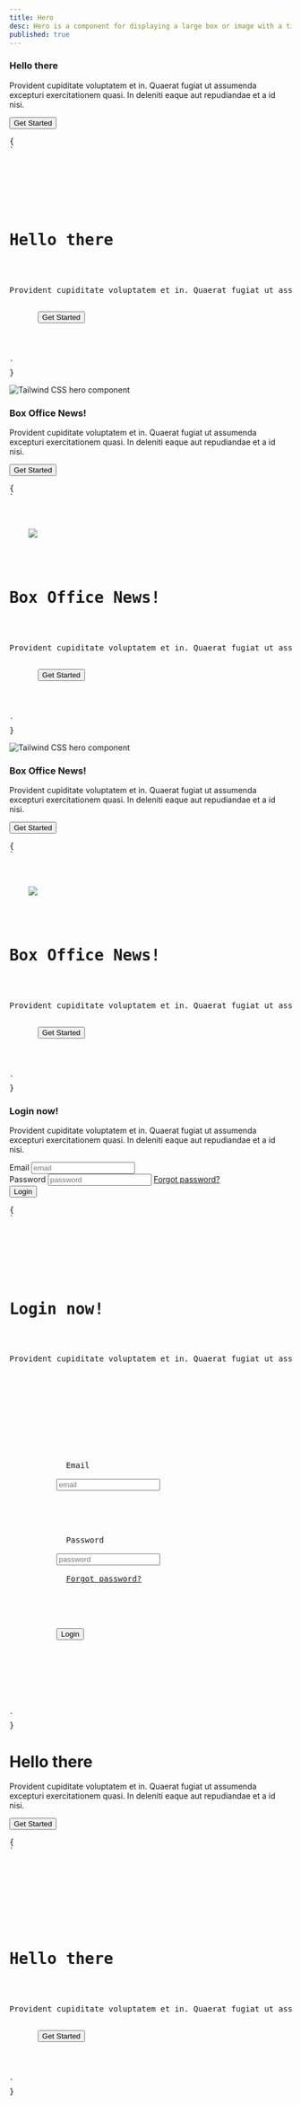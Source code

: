 ```yaml
---
title: Hero
desc: Hero is a component for displaying a large box or image with a title and description.
published: true
---
```


<script>
  import Component from "@components/Component.svelte"
  import ClassTable from "@components/ClassTable.svelte"
  import { prefix } from '$lib/stores';
  import { replace } from '$lib/actions';
</script>

<ClassTable
data="{[
  { type:'component', class: 'hero', desc: 'Container element' },
  { type:'component', class: 'hero-content', desc: 'Container for content' },
  { type:'component', class: 'hero-overlay', desc: 'Overlay that covers the background image' },
]}"
/>

<Component title="Centered hero">
<div class="hero min-h-[30rem] rounded bg-base-200">
  <div class="text-center hero-content">
    <div class="max-w-md">
      <h3 class="text-5xl font-bold">Hello there</h3>
      <p class="py-6">Provident cupiditate voluptatem et in. Quaerat fugiat ut assumenda excepturi exercitationem quasi. In deleniti eaque aut repudiandae et a id nisi.</p>
      <button class="btn btn-primary">Get Started</button>
    </div>
  </div>
</div>
<pre slot="html" use:replace={{ to: $prefix }}>{
`<div class="$$hero min-h-screen bg-base-200">
  <div class="$$hero-content text-center">
    <div class="max-w-md">
      <h1 class="text-5xl font-bold">Hello there</h1>
      <p class="py-6">Provident cupiditate voluptatem et in. Quaerat fugiat ut assumenda excepturi exercitationem quasi. In deleniti eaque aut repudiandae et a id nisi.</p>
      <button class="$$btn $$btn-primary">Get Started</button>
    </div>
  </div>
</div>`
}</pre>
</Component>

<Component title="Hero with figure">
<div class="hero min-h-[30rem] rounded bg-base-200">
  <div class="flex-col hero-content lg:flex-row">
    <img src="/images/stock/photo-1635805737707-575885ab0820.jpg" class="max-w-sm rounded-lg shadow-2xl" alt="Tailwind CSS hero component" />
    <div>
      <h3 class="text-5xl font-bold">Box Office News!</h3>
      <p class="py-6">Provident cupiditate voluptatem et in. Quaerat fugiat ut assumenda excepturi exercitationem quasi. In deleniti eaque aut repudiandae et a id nisi.</p>
      <button class="btn btn-primary">Get Started</button>
    </div>
  </div>
</div>
<pre slot="html" use:replace={{ to: $prefix }}>{
`<div class="$$hero min-h-screen bg-base-200">
  <div class="$$hero-content flex-col lg:flex-row">
    <img src="/images/stock/photo-1635805737707-575885ab0820.jpg" class="max-w-sm rounded-lg shadow-2xl" />
    <div>
      <h1 class="text-5xl font-bold">Box Office News!</h1>
      <p class="py-6">Provident cupiditate voluptatem et in. Quaerat fugiat ut assumenda excepturi exercitationem quasi. In deleniti eaque aut repudiandae et a id nisi.</p>
      <button class="$$btn $$btn-primary">Get Started</button>
    </div>
  </div>
</div>`
}</pre>
</Component>

<Component title="Hero with figure but reverse order">
<div class="hero min-h-[30rem] rounded bg-base-200">
  <div class="flex-col hero-content lg:flex-row-reverse">
    <img src="/images/stock/photo-1635805737707-575885ab0820.jpg" class="max-w-sm rounded-lg shadow-2xl" alt="Tailwind CSS hero component" />
    <div>
      <h3 class="text-5xl font-bold">Box Office News!</h3>
      <p class="py-6">Provident cupiditate voluptatem et in. Quaerat fugiat ut assumenda excepturi exercitationem quasi. In deleniti eaque aut repudiandae et a id nisi.</p>
      <button class="btn btn-primary">Get Started</button>
    </div>
  </div>
</div>
<pre slot="html" use:replace={{ to: $prefix }}>{
`<div class="$$hero min-h-screen bg-base-200">
  <div class="$$hero-content flex-col lg:flex-row-reverse">
    <img src="/images/stock/photo-1635805737707-575885ab0820.jpg" class="max-w-sm rounded-lg shadow-2xl" />
    <div>
      <h1 class="text-5xl font-bold">Box Office News!</h1>
      <p class="py-6">Provident cupiditate voluptatem et in. Quaerat fugiat ut assumenda excepturi exercitationem quasi. In deleniti eaque aut repudiandae et a id nisi.</p>
      <button class="$$btn $$btn-primary">Get Started</button>
    </div>
  </div>
</div>`
}</pre>
</Component>

<Component title="Hero with form">
<div class="hero min-h-[30rem] rounded bg-base-200">
  <div class="flex-col hero-content lg:flex-row-reverse">
    <div class="text-center lg:text-left">
      <h3 class="text-5xl font-bold">Login now!</h3>
      <p class="py-6">Provident cupiditate voluptatem et in. Quaerat fugiat ut assumenda excepturi exercitationem quasi. In deleniti eaque aut repudiandae et a id nisi.</p>
    </div>
    <div class="card flex-shrink-0 w-full max-w-sm shadow-2xl bg-base-100">
      <div class="card-body">
        <div class="form-control">
          <label class="label">
            <span class="label-text">Email</span>
          </label>
          <input type="text" placeholder="email" class="input input-bordered" />
        </div>
        <div class="form-control">
          <label class="label">
            <span class="label-text">Password</span>
          </label>
          <input type="text" placeholder="password" class="input input-bordered" />
          <label class="label">
            <a href="#" class="label-text-alt link link-hover">Forgot password?</a>
          </label>
        </div>
        <div class="form-control mt-6">
          <button class="btn btn-primary">Login</button>
        </div>
      </div>
    </div>
  </div>
</div>
<pre slot="html" use:replace={{ to: $prefix }}>{
`<div class="$$hero min-h-screen bg-base-200">
  <div class="$$hero-content flex-col lg:flex-row-reverse">
    <div class="text-center lg:text-left">
      <h1 class="text-5xl font-bold">Login now!</h1>
      <p class="py-6">Provident cupiditate voluptatem et in. Quaerat fugiat ut assumenda excepturi exercitationem quasi. In deleniti eaque aut repudiandae et a id nisi.</p>
    </div>
    <div class="$$card flex-shrink-0 w-full max-w-sm shadow-2xl bg-base-100">
      <div class="$$card-body">
        <div class="$$form-control">
          <label class="$$label">
            <span class="$$label-text">Email</span>
          </label>
          <input type="text" placeholder="email" class="$$input $$input-bordered" />
        </div>
        <div class="$$form-control">
          <label class="$$label">
            <span class="$$label-text">Password</span>
          </label>
          <input type="text" placeholder="password" class="$$input $$input-bordered" />
          <label class="$$label">
            <a href="#" class="$$label-text-alt $$link $$link-hover">Forgot password?</a>
          </label>
        </div>
        <div class="$$form-control mt-6">
          <button class="$$btn $$btn-primary">Login</button>
        </div>
      </div>
    </div>
  </div>
</div>`
}</pre>
</Component>

<Component title="Hero with overlay image">
<div class="hero min-h-[30rem] rounded" style="background-image: url(/images/stock/photo-1507358522600-9f71e620c44e.jpg);">
  <div class="hero-overlay rounded bg-opacity-60"></div>
  <div class="text-center hero-content text-neutral-content">
    <div class="max-w-md">
      <h1 class="mb-5 text-5xl font-bold">Hello there</h1>
      <p class="mb-5">Provident cupiditate voluptatem et in. Quaerat fugiat ut assumenda excepturi exercitationem quasi. In deleniti eaque aut repudiandae et a id nisi.</p>
      <button class="btn btn-primary">Get Started</button>
    </div>
  </div>
</div>
<pre slot="html" use:replace={{ to: $prefix }}>{
`<div class="$$hero min-h-screen" style="background-image: url(/images/stock/photo-1507358522600-9f71e620c44e.jpg);">
  <div class="$$hero-overlay bg-opacity-60"></div>
  <div class="$$hero-content text-center text-neutral-content">
    <div class="max-w-md">
      <h1 class="mb-5 text-5xl font-bold">Hello there</h1>
      <p class="mb-5">Provident cupiditate voluptatem et in. Quaerat fugiat ut assumenda excepturi exercitationem quasi. In deleniti eaque aut repudiandae et a id nisi.</p>
      <button class="$$btn $$btn-primary">Get Started</button>
    </div>
  </div>
</div>`
}</pre>
</Component>
